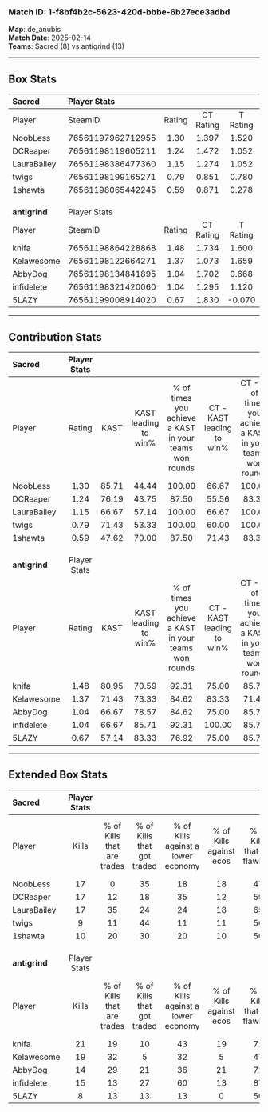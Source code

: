 ### Match ID: 1-f8bf4b2c-5623-420d-bbbe-6b27ece3adbd  
**Map**: de_anubis  
**Match Date**: 2025-02-14  
**Teams**: Sacred (8) vs antigrind (13)  

---  

## Box Stats  

| **Sacred**    | Player Stats      |        |           |          |       |      |       |         |        |      |     |
| :- | :- | :-: | :-: | :-: | :-: | :-: | :-: | :-: | :-: | :-: | :-: |
| Player        | SteamID           | Rating | CT Rating | T Rating | KAST  | ADR  | Kills | Assists | Deaths | K/D  | HS% |
| NoobLess      | 76561197962712955 |  1.30  |   1.397   |  1.520   | 85.71 | 99.4 |  17   |    5    |   17   | 1.00 | 64  |
| DCReaper      | 76561198119605211 |  1.24  |   1.472   |  1.052   | 76.19 | 78.1 |  17   |    6    |   14   | 1.21 | 29  |
| LauraBailey   | 76561198386477360 |  1.15  |   1.274   |  1.052   | 66.67 | 87.5 |  17   |    5    |   16   | 1.06 | 23  |
| twigs         | 76561198199165271 |  0.79  |   0.851   |  0.780   | 71.43 | 57.1 |   9   |    3    |   14   | 0.64 | 66  |
| 1shawta       | 76561198065442245 |  0.59  |   0.871   |  0.278   | 47.62 | 55.2 |  10   |    0    |   16   | 0.63 | 10  |
|               |                   |        |           |          |       |      |       |         |        |      |     |
|               |                   |        |           |          |       |      |       |         |        |      |     |
|               |                   |        |           |          |       |      |       |         |        |      |     |
| **antigrind** | Player Stats      |        |           |          |       |      |       |         |        |      |     |
| Player        | SteamID           | Rating | CT Rating | T Rating | KAST  | ADR  | Kills | Assists | Deaths | K/D  | HS% |
| knifa         | 76561198864228868 |  1.48  |   1.734   |  1.600   | 80.95 | 95.1 |  21   |    3    |   14   | 1.50 | 47  |
| Kelawesome    | 76561198122664271 |  1.37  |   1.073   |  1.659   | 71.43 | 86.4 |  19   |    2    |   11   | 1.73 | 47  |
| AbbyDog       | 76561198134841895 |  1.04  |   1.702   |  0.668   | 66.67 | 70.8 |  14   |    3    |   13   | 1.08 | 57  |
| infidelete    | 76561198321420060 |  1.04  |   1.295   |  1.120   | 66.67 | 84.6 |  15   |    8    |   17   | 0.88 | 73  |
| 5LAZY         | 76561199008914020 |  0.67  |   1.830   |  -0.070  | 57.14 | 60.4 |   8   |   10    |   15   | 0.53 | 37  |
---  

## Contribution Stats  

| **Sacred**    | Player Stats |       |                      |                                                        |                           |                                                             |                          |                                                            |
| :- | :-: | :-: | :-: | :-: | :-: | :-: | :-: | :-: |
| Player        |    Rating    | KAST  | KAST leading to win% | % of times you achieve a KAST in your teams won rounds | CT - KAST leading to win% | CT - % of times you achieve a KAST in your teams won rounds | T - KAST leading to win% | T - % of times you achieve a KAST in your teams won rounds |
| NoobLess      |     1.30     | 85.71 |        44.44         |                         100.00                         |           66.67           |                           100.00                            |          22.22           |                           100.00                           |
| DCReaper      |     1.24     | 76.19 |        43.75         |                         87.50                          |           55.56           |                            83.33                            |          28.57           |                           100.00                           |
| LauraBailey   |     1.15     | 66.67 |        57.14         |                         100.00                         |           66.67           |                           100.00                            |          40.00           |                           100.00                           |
| twigs         |     0.79     | 71.43 |        53.33         |                         100.00                         |           60.00           |                           100.00                            |          40.00           |                           100.00                           |
| 1shawta       |     0.59     | 47.62 |        70.00         |                         87.50                          |           71.43           |                            83.33                            |          66.67           |                           100.00                           |
|               |              |       |                      |                                                        |                           |                                                             |                          |                                                            |
|               |              |       |                      |                                                        |                           |                                                             |                          |                                                            |
|               |              |       |                      |                                                        |                           |                                                             |                          |                                                            |
| **antigrind** | Player Stats |       |                      |                                                        |                           |                                                             |                          |                                                            |
| Player        |    Rating    | KAST  | KAST leading to win% | % of times you achieve a KAST in your teams won rounds | CT - KAST leading to win% | CT - % of times you achieve a KAST in your teams won rounds | T - KAST leading to win% | T - % of times you achieve a KAST in your teams won rounds |
| knifa         |     1.48     | 80.95 |        70.59         |                         92.31                          |           75.00           |                            85.71                            |          66.67           |                           100.00                           |
| Kelawesome    |     1.37     | 71.43 |        73.33         |                         84.62                          |           83.33           |                            71.43                            |          66.67           |                           100.00                           |
| AbbyDog       |     1.04     | 66.67 |        78.57         |                         84.62                          |           75.00           |                            85.71                            |          83.33           |                           83.33                            |
| infidelete    |     1.04     | 66.67 |        85.71         |                         92.31                          |          100.00           |                            85.71                            |          75.00           |                           100.00                           |
| 5LAZY         |     0.67     | 57.14 |        83.33         |                         76.92                          |           75.00           |                            85.71                            |          100.00          |                           66.67                            |
---  

## Extended Box Stats  

| **Sacred**    | Player Stats |                            |                            |                                    |                         |                              |                                 |        |                             |                                     |                          |                               |                            |
| :- | :-: | :-: | :-: | :-: | :-: | :-: | :-: | :-: | :-: | :-: | :-: | :-: | :-: |
| Player        |    Kills     | % of Kills that are trades | % of Kills that got traded | % of Kills against a lower economy | % of Kills against ecos | % of Kills that are flawless | % of Kills that are close duels | Deaths | % of Deaths that get traded | % of Deaths against a lower economy | % of Deaths against ecos | % of Deaths that are flawless | % of Deaths that are close |
| NoobLess      |      17      |             0              |             35             |                 18                 |           18            |              47              |                6                |   17   |             35              |                 12                  |            6             |              59               |             6              |
| DCReaper      |      17      |             12             |             18             |                 35                 |           12            |              59              |                0                |   14   |             14              |                  7                  |            0             |              79               |             0              |
| LauraBailey   |      17      |             35             |             24             |                 24                 |           18            |              65              |                0                |   16   |              6              |                 13                  |            6             |              56               |             6              |
| twigs         |      9       |             11             |             44             |                 11                 |           11            |              56              |                0                |   14   |              7              |                 14                  |            7             |              71               |             7              |
| 1shawta       |      10      |             20             |             30             |                 20                 |           10            |              50              |                0                |   16   |              6              |                 13                  |            6             |              69               |             6              |
|               |              |                            |                            |                                    |                         |                              |                                 |        |                             |                                     |                          |                               |                            |
|               |              |                            |                            |                                    |                         |                              |                                 |        |                             |                                     |                          |                               |                            |
|               |              |                            |                            |                                    |                         |                              |                                 |        |                             |                                     |                          |                               |                            |
| **antigrind** | Player Stats |                            |                            |                                    |                         |                              |                                 |        |                             |                                     |                          |                               |                            |
| Player        |    Kills     | % of Kills that are trades | % of Kills that got traded | % of Kills against a lower economy | % of Kills against ecos | % of Kills that are flawless | % of Kills that are close duels | Deaths | % of Deaths that get traded | % of Deaths against a lower economy | % of Deaths against ecos | % of Deaths that are flawless | % of Deaths that are close |
| knifa         |      21      |             19             |             10             |                 43                 |           19            |              71              |                0                |   14   |             50              |                 14                  |            7             |              79               |             0              |
| Kelawesome    |      19      |             32             |             5              |                 32                 |            5            |              47              |                0                |   11   |              9              |                  9                  |            0             |              36               |             0              |
| AbbyDog       |      14      |             29             |             21             |                 36                 |           21            |              71              |               14                |   13   |             23              |                 15                  |            0             |              69               |             0              |
| infidelete    |      15      |             13             |             27             |                 60                 |           13            |              87              |                7                |   17   |             35              |                 24                  |            12            |              41               |             6              |
| 5LAZY         |      8       |             13             |             13             |                 13                 |            0            |              50              |               13                |   15   |             20              |                 27                  |            7             |              53               |             0              |

